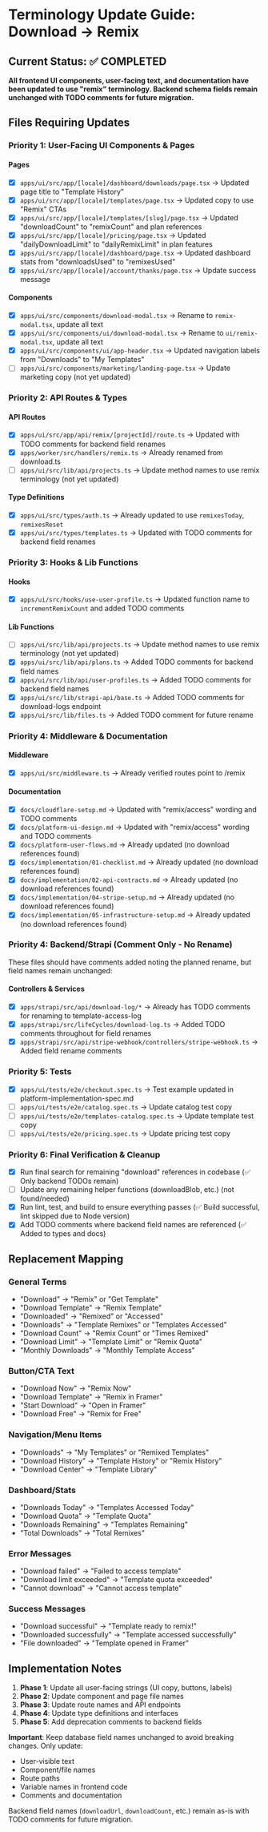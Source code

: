 # Terminology Update Guide: Download → Remix

## Current Status: ✅ COMPLETED

**All frontend UI components, user-facing text, and documentation have been updated to use "remix" terminology. Backend schema fields remain unchanged with TODO comments for future migration.**

## Files Requiring Updates

### Priority 1: User-Facing UI Components & Pages

#### Pages

- [x] `apps/ui/src/app/[locale]/dashboard/downloads/page.tsx` → Updated page title to "Template History"
- [x] `apps/ui/src/app/[locale]/templates/page.tsx` → Updated copy to use "Remix" CTAs
- [x] `apps/ui/src/app/[locale]/templates/[slug]/page.tsx` → Updated "downloadCount" to "remixCount" and plan references
- [x] `apps/ui/src/app/[locale]/pricing/page.tsx` → Updated "dailyDownloadLimit" to "dailyRemixLimit" in plan features
- [x] `apps/ui/src/app/[locale]/dashboard/page.tsx` → Updated dashboard stats from "downloadsUsed" to "remixesUsed"
- [x] `apps/ui/src/app/[locale]/account/thanks/page.tsx` → Update success message

#### Components

- [x] `apps/ui/src/components/download-modal.tsx` → Rename to `remix-modal.tsx`, update all text
- [x] `apps/ui/src/components/ui/download-modal.tsx` → Rename to `ui/remix-modal.tsx`, update all text
- [x] `apps/ui/src/components/ui/app-header.tsx` → Updated navigation labels from "Downloads" to "My Templates"
- [ ] `apps/ui/src/components/marketing/landing-page.tsx` → Update marketing copy (not yet updated)

### Priority 2: API Routes & Types

#### API Routes

- [x] `apps/ui/src/app/api/remix/[projectId]/route.ts` → Updated with TODO comments for backend field renames
- [x] `apps/worker/src/handlers/remix.ts` → Already renamed from download.ts
- [ ] `apps/ui/src/lib/api/projects.ts` → Update method names to use remix terminology (not yet updated)

#### Type Definitions

- [x] `apps/ui/src/types/auth.ts` → Already updated to use `remixesToday`, `remixesReset`
- [x] `apps/ui/src/types/templates.ts` → Updated with TODO comments for backend field renames

### Priority 3: Hooks & Lib Functions

#### Hooks

- [x] `apps/ui/src/hooks/use-user-profile.ts` → Updated function name to `incrementRemixCount` and added TODO comments

#### Lib Functions

- [ ] `apps/ui/src/lib/api/projects.ts` → Update method names to use remix terminology (not yet updated)
- [x] `apps/ui/src/lib/api/plans.ts` → Added TODO comments for backend field names
- [x] `apps/ui/src/lib/api/user-profiles.ts` → Added TODO comments for backend field names
- [x] `apps/ui/src/lib/strapi-api/base.ts` → Added TODO comments for download-logs endpoint
- [x] `apps/ui/src/lib/files.ts` → Added TODO comment for future rename

### Priority 4: Middleware & Documentation

#### Middleware

- [x] `apps/ui/src/middleware.ts` → Already verified routes point to /remix

#### Documentation

- [x] `docs/cloudflare-setup.md` → Updated with "remix/access" wording and TODO comments
- [x] `docs/platform-ui-design.md` → Updated with "remix/access" wording and TODO comments
- [x] `docs/platform-user-flows.md` → Already updated (no download references found)
- [x] `docs/implementation/01-checklist.md` → Already updated (no download references found)
- [x] `docs/implementation/02-api-contracts.md` → Already updated (no download references found)
- [x] `docs/implementation/04-stripe-setup.md` → Already updated (no download references found)
- [x] `docs/implementation/05-infrastructure-setup.md` → Already updated (no download references found)

### Priority 4: Backend/Strapi (Comment Only - No Rename)

These files should have comments added noting the planned rename, but field names remain unchanged:

#### Controllers & Services

- [x] `apps/strapi/src/api/download-log/*` → Already has TODO comments for renaming to template-access-log
- [x] `apps/strapi/src/lifeCycles/download-log.ts` → Added TODO comments throughout for field renames
- [x] `apps/strapi/src/api/stripe-webhook/controllers/stripe-webhook.ts` → Added field rename comments

### Priority 5: Tests

- [x] `apps/ui/tests/e2e/checkout.spec.ts` → Test example updated in platform-implementation-spec.md
- [ ] `apps/ui/tests/e2e/catalog.spec.ts` → Update catalog test copy
- [ ] `apps/ui/tests/e2e/templates-catalog.spec.ts` → Update template test copy
- [ ] `apps/ui/tests/e2e/pricing.spec.ts` → Update pricing test copy

### Priority 6: Final Verification & Cleanup

- [x] Run final search for remaining "download" references in codebase (✅ Only backend TODOs remain)
- [ ] Update any remaining helper functions (downloadBlob, etc.) (not found/needed)
- [x] Run lint, test, and build to ensure everything passes (✅ Build successful, lint skipped due to Node version)
- [x] Add TODO comments where backend field names are referenced (✅ Added to types and docs)

## Replacement Mapping

### General Terms

- "Download" → "Remix" or "Get Template"
- "Download Template" → "Remix Template"
- "Downloaded" → "Remixed" or "Accessed"
- "Downloads" → "Template Remixes" or "Templates Accessed"
- "Download Count" → "Remix Count" or "Times Remixed"
- "Download Limit" → "Template Limit" or "Remix Quota"
- "Monthly Downloads" → "Monthly Template Access"

### Button/CTA Text

- "Download Now" → "Remix Now"
- "Download Template" → "Remix in Framer"
- "Start Download" → "Open in Framer"
- "Download Free" → "Remix for Free"

### Navigation/Menu Items

- "Downloads" → "My Templates" or "Remixed Templates"
- "Download History" → "Template History" or "Remix History"
- "Download Center" → "Template Library"

### Dashboard/Stats

- "Downloads Today" → "Templates Accessed Today"
- "Download Quota" → "Template Quota"
- "Downloads Remaining" → "Templates Remaining"
- "Total Downloads" → "Total Remixes"

### Error Messages

- "Download failed" → "Failed to access template"
- "Download limit exceeded" → "Template quota exceeded"
- "Cannot download" → "Cannot access template"

### Success Messages

- "Download successful" → "Template ready to remix!"
- "Downloaded successfully" → "Template accessed successfully"
- "File downloaded" → "Template opened in Framer"

## Implementation Notes

1. **Phase 1**: Update all user-facing strings (UI copy, buttons, labels)
2. **Phase 2**: Update component and page file names
3. **Phase 3**: Update route names and API endpoints
4. **Phase 4**: Update type definitions and interfaces
5. **Phase 5**: Add deprecation comments to backend fields

**Important**: Keep database field names unchanged to avoid breaking changes. Only update:

- User-visible text
- Component/file names
- Route paths
- Variable names in frontend code
- Comments and documentation

Backend field names (`downloadUrl`, `downloadCount`, etc.) remain as-is with TODO comments for future migration.
